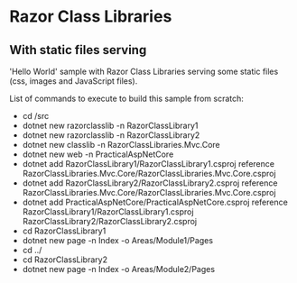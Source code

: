 Razor Class Libraries
=====================

With static files serving
-------------------------

'Hello World' sample with Razor Class Libraries serving some static files (css, images and JavaScript files).

List of commands to execute to build this sample from scratch:
* cd /src
* dotnet new razorclasslib -n RazorClassLibrary1
* dotnet new razorclasslib -n RazorClassLibrary2
* dotnet new classlib -n RazorClassLibraries.Mvc.Core
* dotnet new web -n PracticalAspNetCore
* dotnet add RazorClassLibrary1/RazorClassLibrary1.csproj reference RazorClassLibraries.Mvc.Core/RazorClassLibraries.Mvc.Core.csproj
* dotnet add RazorClassLibrary2/RazorClassLibrary2.csproj reference RazorClassLibraries.Mvc.Core/RazorClassLibraries.Mvc.Core.csproj
* dotnet add PracticalAspNetCore/PracticalAspNetCore.csproj reference RazorClassLibrary1/RazorClassLibrary1.csproj RazorClassLibrary2/RazorClassLibrary2.csproj
* cd RazorClassLibrary1
* dotnet new page -n Index -o Areas/Module1/Pages
* cd ../
* cd RazorClassLibrary2
* dotnet new page -n Index -o Areas/Module2/Pages